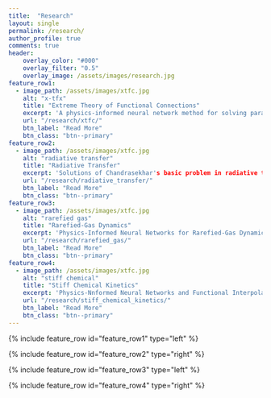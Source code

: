```yaml
---
title:  "Research"
layout: single
permalink: /research/
author_profile: true
comments: true
header:
    overlay_color: "#000"
    overlay_filter: "0.5"
    overlay_image: /assets/images/research.jpg
feature_row1:
  - image_path: /assets/images/xtfc.jpg
    alt: "x-tfx"
    title: "Extreme Theory of Functional Connections"
    excerpt: 'A physics-informed neural network method for solving parametric differential equations.'
    url: "/research/xtfc/"
    btn_label: "Read More"
    btn_class: "btn--primary"
feature_row2:
  - image_path: /assets/images/xtfc.jpg
    alt: "radiative transfer"
    title: "Radiative Transfer"
    excerpt: 'Solutions of Chandrasekhar's basic problem in radiative transfer.'
    url: "/research/radiative_transfer/"
    btn_label: "Read More"
    btn_class: "btn--primary"
feature_row3:
  - image_path: /assets/images/xtfc.jpg
    alt: "rarefied gas"
    title: "Rarefied-Gas Dynamics"
    excerpt: 'Physics-Informed Neural Networks for Rarefied-Gas Dynamics: Poiseuille, Couette, and Thermal Creep flows in the BGK approximation'
    url: "/research/rarefied_gas/"
    btn_label: "Read More"
    btn_class: "btn--primary"
feature_row4:
  - image_path: /assets/images/xtfc.jpg
    alt: "stiff chemical"
    title: "Stiff Chemical Kinetics"
    excerpt: 'Physics-Nnformed Neural Networks and Functional Interpolation for Stiff Chemical Kinetics'
    url: "/research/stiff_chemical_kinetics/"
    btn_label: "Read More"
    btn_class: "btn--primary"
---
```


{% include feature_row id="feature_row1" type="left" %}

{% include feature_row id="feature_row2" type="right" %}


{% include feature_row id="feature_row3" type="left" %}

{% include feature_row id="feature_row4" type="right" %}

